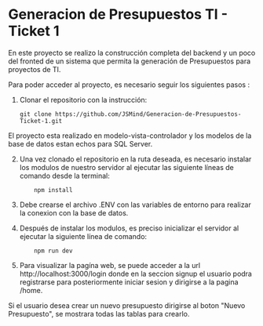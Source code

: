 # Generacion de Presupuestos TI - Ticket 1 

En este proyecto se realizo la construcción completa del backend y un poco del fronted de un sistema que permita la generación de Presupuestos para proyectos de TI.

Para poder acceder al proyecto, es necesario seguir los siguientes pasos :

 1. Clonar el repositorio con la instrucción:

    	git clone https://github.com/JSMind/Generacion-de-Presupuestos-Ticket-1.git
    
 El proyecto esta realizado en modelo-vista-controlador y los modelos de la base de datos estan echos para SQL Server.

 2. Una vez clonado el repositorio en la ruta deseada, es necesario instalar los modulos de nuestro servidor al ejecutar las siguiente líneas de comando desde la      terminal:

         	npm install
 3. Debe crearse el archivo .ENV con las variables de entorno para realizar la conexion con la base de datos.

 4. Después de instalar los modulos, es preciso inicializar el servidor al ejecutar la siguiente línea de comando:

         	npm run dev

 5. Para visualizar la pagína web, se puede acceder a la url http://localhost:3000/login  donde en la seccion signup el usuario podra registrarse para posteriormente
    iniciar sesion y dirigirse a la pagina /home.
    
 Si el usuario desea crear un nuevo presupuesto dirigirse al boton "Nuevo Presupuesto", se mostrara todas las tablas para crearlo.

    

